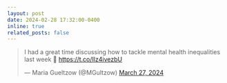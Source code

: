 ```yaml
---
layout: post
date: 2024-02-28 17:32:00-0400
inline: true
related_posts: false
---
```


<blockquote class="twitter-tweet"><p lang="en" dir="ltr">I had a great time discussing how to tackle mental health inequalities last week 🤠 <a href="https://t.co/Ilz4ivezbU">https://t.co/Ilz4ivezbU</a></p>&mdash; Maria Gueltzow (@MGultzow) <a href="https://twitter.com/MGultzow/status/1773001286771789943?ref_src=twsrc%5Etfw">March 27, 2024</a></blockquote> <script async src="https://platform.twitter.com/widgets.js" charset="utf-8"></script>
